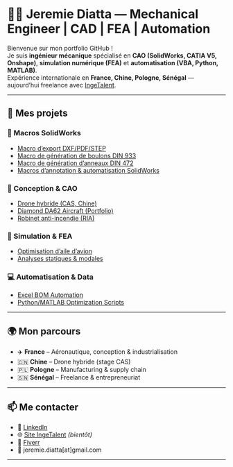 # 👨‍💻 Jeremie Diatta — Mechanical Engineer | CAD | FEA | Automation

Bienvenue sur mon portfolio GitHub !  
Je suis **ingénieur mécanique** spécialisé en **CAO (SolidWorks, CATIA V5, Onshape)**, **simulation numérique (FEA)** et **automatisation (VBA, Python, MATLAB)**.  
Expérience internationale en **France, Chine, Pologne, Sénégal** — aujourd’hui freelance avec [IngeTalent](#).  

---

## 📂 Mes projets

### 🔧 Macros SolidWorks
- [Macro d’export DXF/PDF/STEP](https://github.com/jeremiediatta/solidworks-macros-dxf-pdf-step)  
- [Macro de génération de boulons DIN 933](https://github.com/jeremiediatta/solidworks-macro-bolt-din933)  
- [Macro de génération d’anneaux DIN 472](https://github.com/jeremiediatta/solidworks-macro-ring-din472)  
- [Macros d’annotation & automatisation SolidWorks](https://github.com/jeremiediatta/solidworks-macro-annotations)  

### 📐 Conception & CAO
- [Drone hybride (CAS, Chine)](https://github.com/jeremiediatta/cad-project-drone-hybride)  
- [Diamond DA62 Aircraft (Portfolio)](https://github.com/jeremiediatta/cad-project-da62-aircraft)  
- [Robinet anti-incendie (RIA)](https://github.com/jeremiediatta/cad-project-ria)  

### 🧮 Simulation & FEA
- [Optimisation d’aile d’avion](https://github.com/jeremiediatta/fea-optimization-wing)  
- [Analyses statiques & modales](https://github.com/jeremiediatta/fea-structures-static-modal)  

### 💻 Automatisation & Data
- [Excel BOM Automation](https://github.com/jeremiediatta/excel-bom-automation)  
- [Python/MATLAB Optimization Scripts](https://github.com/jeremiediatta/python-matlab-optimization)  

---

## 🌍 Mon parcours
- ✈️ **France** – Aéronautique, conception & industrialisation  
- 🇨🇳 **Chine** – Drone hybride (stage CAS)  
- 🇵🇱 **Pologne** – Manufacturing & supply chain  
- 🇸🇳 **Sénégal** – Freelance & entrepreneuriat  

---

## 📫 Me contacter
- 💼 [LinkedIn](https://www.linkedin.com/in/jeremiediatta/)  
- 🌐 [Site IngeTalent](#) *(bientôt)*  
- 🎯 [Fiverr](#)  
- 📧 jeremie.diatta[at]gmail.com  

---
